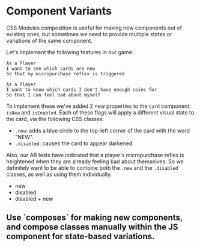 # Component Variants

CSS Modules composition is useful for making new components out of existing ones, but sometimes we need to provide multiple states or variations of the same component.

Let's implement the following features in our game:

```
As a Player
I want to see which cards are new
So that my micropurchase reflex is triggered
```

```
As a Player
I want to know which cards I don't have enough coins for
So that I can feel bad about myself
```

To implement these we've added 2 new properties to the `Card` component: `isNew` and `isEnabled`. Each of these flags will apply a different visual state to the card, via the following CSS classes:

- `.new`: adds a blue circle to the top-left corner of the card with the word "NEW".
- `.disabled`: causes the card to appear darkened.

Also, our AB tests have indicated that a player's micropurchase reflex is heightened when they are already feeling bad about themselves. So we definitely want to be able to combine both the `.new` and the `.disabled` classes, as well as using them individually.

- new
- disabled
- disabled + new

<div id="root"></div>

<div class="core-concept">
<h2>Use `composes` for making new components, and compose classes manually within the JS component for state-based variations.</h2>
</div>
